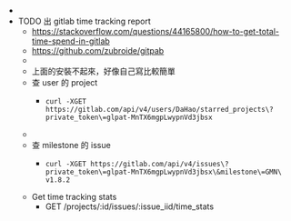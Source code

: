 -
- TODO 出 gitlab time tracking report
	- https://stackoverflow.com/questions/44165800/how-to-get-total-time-spend-in-gitlab
	- https://github.com/zubroide/gitpab
	-
	- 上面的安裝不起來，好像自己寫比較簡單
	- 查 user 的 project
		- ```
		  curl -XGET https://gitlab.com/api/v4/users/DaHao/starred_projects\?private_token\=glpat-MnTX6mgpLwypnVd3jbsx
		  ```
	-
	- 查 milestone 的 issue
		- ```
		  curl -XGET https://gitlab.com/api/v4/issues\?private_token\=glpat-MnTX6mgpLwypnVd3jbsx\&milestone\=GMN\ v1.8.2
		  ```
	- Get time tracking stats
		- GET /projects/:id/issues/:issue_iid/time_stats
